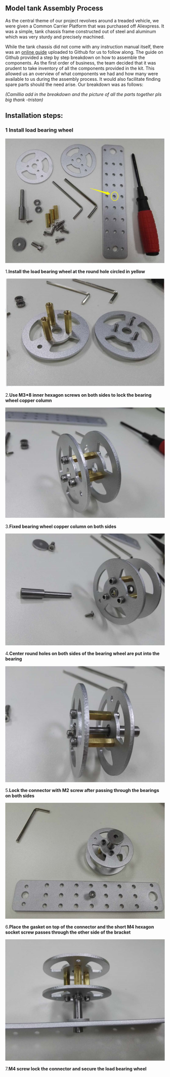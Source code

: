 ## Model tank Assembly Process

As the central theme of our project revolves around a treaded vehicle, we were given a Common Carrier Platform that was purchased off Aliexpress. It was a simple, tank chassis frame constructed out of steel and aluminum which was very sturdy and precisely machined.

While the tank chassis did not come with any instruction manual itself, there was an [online guide](https://github.com/SmartArduino/SZDOITWiKi/wiki/Robot-car-Preface) uploaded to Github for us to follow along. The guide on Github provided a step by step breakdown on how to assemble the components. As the first order of business, the team decided that it was prudent to take inventory of all the components provided in the kit. This allowed us an overview of what components we had and how many were available to us during the assembly process. It would also facilitate finding spare parts should the need arise. Our breakdown was as follows:


*(Camillia add in the breakdown and the picture of all the parts together pls big thank -tristan)*

## Installation steps:
### 1 Install load bearing wheel
![hihi](https://github.com/Tristan-Technologies/EASem2Help/blob/master/Model_Tank_Assembly_Review/WeChat%20Image_20200211154000.jpg)

1.**Install the load bearing wheel at the round hole circled in yellow**

![hihi](https://github.com/Tristan-Technologies/EASem2Help/blob/master/Model_Tank_Assembly_Review/2.png)

2.**Use M3*8 inner hexagon screws on both sides to lock the bearing wheel copper column**

![hihi](https://github.com/Tristan-Technologies/EASem2Help/blob/master/Model_Tank_Assembly_Review/3.png)

3.**Fixed bearing wheel copper column on both sides**

![(hihi](https://github.com/Tristan-Technologies/EASem2Help/blob/master/Model_Tank_Assembly_Review/WeChat%20Image_20200211155834.png)

4.**Center round holes on both sides of the bearing wheel are put into the bearing**

![(hihi](https://github.com/Tristan-Technologies/EASem2Help/blob/master/Model_Tank_Assembly_Review/5.png)

5.**Lock the connector with M2 screw after passing through the bearings on both sides**

![(hihi](https://github.com/Tristan-Technologies/EASem2Help/blob/master/Model_Tank_Assembly_Review/7.png)

6.**Place the gasket on top of the connector and the short M4 hexagon socket screw passes through the other side of the bracket**

![(hihi](https://github.com/Tristan-Technologies/EASem2Help/blob/master/Model_Tank_Assembly_Review/8.png)

7.**M4 screw lock the connector and secure the load bearing wheel**



